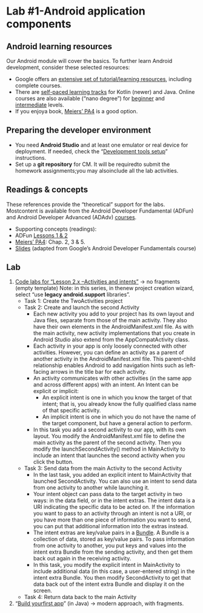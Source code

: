 # Lab #1-Android application components

## Android learning resources
Our Android module will cover the basics. To further learn Android development, consider these selected resources:

  * Google offers an [extensive set of tutorial/learning resources](https://developer.android.com/courses), including complete courses. 
  * There are [self-paced learning tracks](https://developer.android.com/courses/kotlin-android-fundamentals/overview) for Kotlin (newer) and Java. Online courses are also available (“nano degree”) for [beginner](https://www.udacity.com/course/android-basics-nanodegree-by-google--nd803) and [intermediate](https://www.udacity.com/course/android-developer-nanodegree-by-google--nd801) levels.
  * If you enjoya book, [Meiers’ PA4](https://www.wiley.com/en-pt/Professional+Android%2C+4th+Edition-p-9781118949528) is a good option. 


## Preparing the developer environment

  * You need **Android Studio** and at least one emulator or real device for deployment. If needed, check the “[Development tools setup](https://uapt33090-my.sharepoint.com/personal/ico_ua_pt/_layouts/15/onedrive.aspx?id=%2Fpersonal%2Fico_ua_pt%2FDocuments%2FDETI-Classes%2FCM-201920-2S%2FeLearning-Android&originalPath=aHR0cHM6Ly91YXB0MzMwOTAtbXkuc2hhcmVwb2ludC5jb20vOmY6L2cvcGVyc29uYWwvaWNvX3VhX3B0L0VyN3JPUG9oX0psTmhQOGp4Um4zU0swQkJUNlczTGdYdFJXTFlkZmlKY2JxMkE_cnRpbWU9ZzZNVkZSdjUxMGc)” instructions.
  * Set up a **git repository** for CM. It will be requiredto submit the homework assignments;you may alsoinclude all the lab activities.


## Readings & concepts 
These references provide the “theoretical” support for the labs. Mostcontent is available from the Android Developer Fundamental (ADFun) and Android Developer Advanced (ADAdv) [courses](https://developer.android.com/courses/kotlin-android-fundamentals/overview).

  * Supporting concepts (readings):
   * ADFun [Lessons 1 & 2](https://google-developer-training.github.io/android-developer-fundamentals-course-concepts-v2/index.html)
   * [Meiers’ PA4](https://www.wiley.com/en-pt/Professional+Android%2C+4th+Edition-p-9781118949528): Chap. 2, 3 & 5.
  * [Slides](https://docs.google.com/presentation/d/1aVIE8p73jWMv-3_nvx9HufCK_kgqvwNpzFNSCTQXnZ0/edit) (adapted from Google’s Android Developer Fundamentals course)


## Lab

  1. [Code labs for “Lesson 2.x –Activities and intents”](https://developer.android.com/courses/fundamentals-training/toc-v2) → no fragments (empty template)
    Note: in this series, in thenew project creation wizard, select “use **legacy android.support** libraries”.
        * Task 1: Create the TwoActivities project
        * Task 2: Create and launch the second Activity
            * Each new activity you add to your project has its own layout and Java files, separate from those of the main activity. They also have their own <activity> elements in the AndroidManifest.xml file. As with the main activity, new activity implementations that you create in Android Studio also extend from the AppCompatActivity class.
            * Each activity in your app is only loosely connected with other activities. However, you can define an activity as a parent of another activity in the AndroidManifest.xml file. This parent-child relationship enables Android to add navigation hints such as left-facing arrows in the title bar for each activity.
            * An activity communicates with other activities (in the same app and across different apps) with an intent. An Intent can be explicit or implicit:
                * An explicit intent is one in which you know the target of that intent; that is, you already know the fully qualified class name of that specific activity.
                * An implicit intent is one in which you do not have the name of the target component, but have a general action to perform.
            * In this task you add a second activity to our app, with its own layout. You modify the AndroidManifest.xml file to define the main activity as the parent of the second activity. Then you modify the launchSecondActivity() method in MainActivity to include an intent that launches the second activity when you click the button.
        * Task 3: Send data from the main Activity to the second Activity
            * In the last task, you added an explicit intent to MainActivity that launched SecondActivity. You can also use an intent to send data from one activity to another while launching it.
            * Your intent object can pass data to the target activity in two ways: in the data field, or in the intent extras. The intent data is a URI indicating the specific data to be acted on. If the information you want to pass to an activity through an intent is not a URI, or you have more than one piece of information you want to send, you can put that additional information into the extras instead.
            * The intent extras are key/value pairs in a [Bundle](https://developer.android.com/reference/android/os/Bundle.html). A Bundle is a collection of data, stored as key/value pairs. To pass information from one activity to another, you put keys and values into the intent extra Bundle from the sending activity, and then get them back out again in the receiving activity.
            * In this task, you modify the explicit intent in MainActivity to include additional data (in this case, a user-entered string) in the intent extra Bundle. You then modify SecondActivity to get that data back out of the intent extra Bundle and display it on the screen.
        * Task 4: Return data back to the main Activity
  2. “[Build yourfirst app](https://codelabs.developers.google.com/codelabs/build-your-first-android-app/index.html#2)” (in Java) → modern approach, with fragments.
